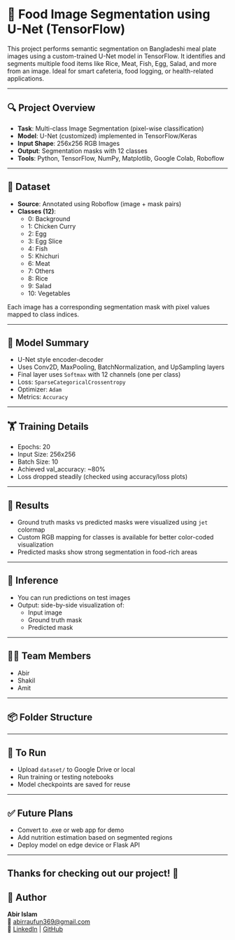 # 🍱 Food Image Segmentation using U-Net (TensorFlow)

This project performs semantic segmentation on Bangladeshi meal plate images using a custom-trained U-Net model in TensorFlow. It identifies and segments multiple food items like Rice, Meat, Fish, Egg, Salad, and more from an image. Ideal for smart cafeteria, food logging, or health-related applications.

---

## 🔍 Project Overview

- **Task**: Multi-class Image Segmentation (pixel-wise classification)
- **Model**: U-Net (customized) implemented in TensorFlow/Keras
- **Input Shape**: 256x256 RGB Images
- **Output**: Segmentation masks with 12 classes
- **Tools**: Python, TensorFlow, NumPy, Matplotlib, Google Colab, Roboflow

---

## 📁 Dataset

- **Source**: Annotated using Roboflow (image + mask pairs)
- **Classes (12)**:
  - 0: Background
  - 1: Chicken Curry
  - 2: Egg
  - 3: Egg Slice
  - 4: Fish
  - 5: Khichuri
  - 6: Meat
  - 7: Others
  - 8: Rice
  - 9: Salad
  - 10: Vegetables

Each image has a corresponding segmentation mask with pixel values mapped to class indices.

---

## 🧠 Model Summary

- U-Net style encoder-decoder
- Uses Conv2D, MaxPooling, BatchNormalization, and UpSampling layers
- Final layer uses `Softmax` with 12 channels (one per class)
- Loss: `SparseCategoricalCrossentropy`
- Optimizer: `Adam`
- Metrics: `Accuracy`

---

## 🏋️ Training Details

- Epochs: 20
- Input Size: 256x256
- Batch Size: 10
- Achieved val_accuracy: ~80%
- Loss dropped steadily (checked using accuracy/loss plots)

---

## 🎯 Results

- Ground truth masks vs predicted masks were visualized using `jet` colormap
- Custom RGB mapping for classes is available for better color-coded visualization
- Predicted masks show strong segmentation in food-rich areas

---

## 🧪 Inference

- You can run predictions on test images
- Output: side-by-side visualization of:
  - Input image
  - Ground truth mask
  - Predicted mask

---

## 👨‍💻 Team Members

- Abir
- Shakil
- Amit

---

## 📦 Folder Structure


---

## 📌 To Run

- Upload `dataset/` to Google Drive or local
- Run training or testing notebooks
- Model checkpoints are saved for reuse

---

## ✅ Future Plans

- Convert to .exe or web app for demo
- Add nutrition estimation based on segmented regions
- Deploy model on edge device or Flask API

---

Thanks for checking out our project! 🌟
---

## 👤 Author

**Abir Islam**  
📧 abirraufun369@gmail.com  
🔗 [LinkedIn](https://www.linkedin.com/in/sheikhabirislam369) | [GitHub](https://github.com/AbirRaufun)

